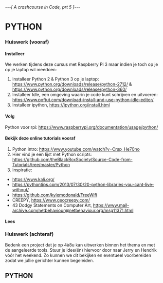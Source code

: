 *---[ A crashcourse in Code, prt 5 ]---*
# PYTHON
### Huiswerk (vooraf)
#### Installeer
We werken tijdens deze cursus met Raspberry Pi 3 maar indien je toch op je op je laptop wil meedoen:
  1. Installeer Python 2 & Python 3 op je laptop: https://www.python.org/downloads/release/python-2712/ &     https://www.python.org/downloads/release/python-360/
  2. Installeer Idle, een omgeving waarin je code kunt schrijven en uitvoeren: https://www.poftut.com/download-install-and-use-python-idle-editor/
  3. Installeer ipython, https://ipython.org/install.html

#### Volg
Python voor rpi: https://www.raspberrypi.org/documentation/usage/python/

#### Bekijk deze online tutorials vooraf
1. Python intro: https://www.youtube.com/watch?v=Crsp_He70no
2. Hier vind je een lijst met Python scripts: https://github.com/theBlackBoxSociety/Source-Code-from-Tutorials/tree/master/Python
3. Inspiratie: 
- https://www.kali.org/ 
- https://pythontips.com/2013/07/30/20-python-libraries-you-cant-live-without/ 
- https://github.com/kylemcdonald/FreeWifi
- CREEPY, https://www.geocreepy.com/
- 43 Dodgy Statements on Computer Art, https://www.mail-archive.com/netbehaviour@netbehaviour.org/msg11371.html
#### Lees
### Huiswerk (achteraf)
Bedenk een project dat je op 4à8u kan uitwerken binnen het thema en met de aangeleerde tools. Stuur je idee(ën) hiervoor door naar Jerry en Hendrik vóór het weekend. Zo kunnen we dit bekijken en eventueel voorbereiden zodat we jullie gerichter kunnen begeleiden.

## PYTHON
